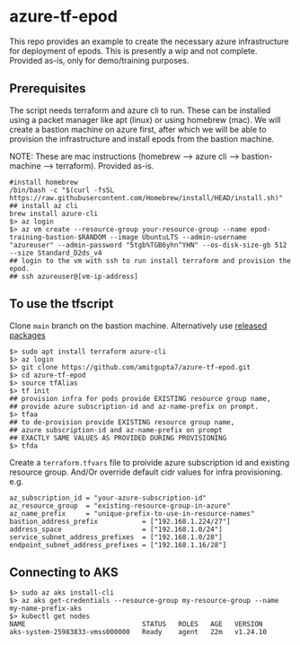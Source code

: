 # azure-tf-epod
This repo provides an example to create the necessary azure infrastructure for deployment of epods. This is presently a wip and not complete. Provided as-is, only for demo/training purposes.

## Prerequisites
The script needs terraform and azure cli to run. These can be installed using a packet manager like apt (linux) or using homebrew (mac). We will create a bastion machine on azure first, after which we will be able to provision the infrastructure and install epods from the bastion machine.

NOTE: These are mac instructions (homebrew --> azure cli --> bastion-machine --> terraform). Provided as-is. 
```shell
#install homebrew
/bin/bash -c "$(curl -fsSL https://raw.githubusercontent.com/Homebrew/install/HEAD/install.sh)"
## install az cli
brew install azure-cli
$> az login
$> az vm create --resource-group your-resource-group --name epod-training-bastion-$RANDOM --image UbuntuLTS --admin-username "azureuser" --admin-password "5tgb%TGB6yhn^YHN" --os-disk-size-gb 512 --size Standard_D2ds_v4
## login to the vm with ssh to run install terraform and provision the epod.
## ssh azureuser@[vm-ip-address]
```

## To use the tfscript
Clone `main` branch on the bastion machine. Alternatively use [released packages](https://github.com/amitgupta7/azure-tf-vms/releases)
```shell
$> sudo apt install terraform azure-cli
$> az login
$> git clone https://github.com/amitgupta7/azure-tf-epod.git
$> cd azure-tf-epod
$> source tfAlias
$> tf init 
## provision infra for pods provide EXISTING resource group name,
## provide azure subscription-id and az-name-prefix on prompt.
$> tfaa 
## to de-provision provide EXISTING resource group name, 
## azure subscription-id and az-name-prefix on prompt 
## EXACTLY SAME VALUES AS PROVIDED DURING PROVISIONING
$> tfda
```
Create a `terraform.tfvars` file to proivide azure subscription id and existing resource group. And/Or override default cidr values for infra provisioning. e.g.
```hcl
az_subscription_id = "your-azure-subscription-id"
az_resource_group  = "existing-resource-group-in-azure"
az_name_prefix     = "unique-prefix-to-use-in-resource-names"
bastion_address_prefix           = ["192.168.1.224/27"]
address_space                    = ["192.168.1.0/24"]
service_subnet_address_prefixes  = ["192.168.1.0/28"]
endpoint_subnet_address_prefixes = ["192.168.1.16/28"]
```

##  Connecting to AKS
```shell
$> sudo az aks install-cli
$> az aks get-credentials --resource-group my-resource-group --name my-name-prefix-aks
$> kubectl get nodes
NAME                             STATUS   ROLES   AGE   VERSION
aks-system-25983833-vmss000000   Ready    agent   22m   v1.24.10
```
